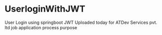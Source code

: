 # UserloginWithJWT
User Login using springboot JWT 
Uploaded today for ATDev Services pvt. ltd job application process purpose
